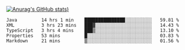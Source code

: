 [![Anurag's GitHub stats](https://github-readme-stats.vercel.app/api?username=Old-Camel&show_icons=true&theme=dark))](https://github.com/anuraghazra/github-readme-stats)
<!--START_SECTION:waka-->
```text
Java         14 hrs 1 min    ███████████████░░░░░░░░░░   59.81 % 
XML          3 hrs 23 mins   ███▓░░░░░░░░░░░░░░░░░░░░░   14.43 % 
TypeScript   3 hrs 4 mins    ███▒░░░░░░░░░░░░░░░░░░░░░   13.10 % 
Properties   53 mins         █░░░░░░░░░░░░░░░░░░░░░░░░   03.83 % 
Markdown     21 mins         ▒░░░░░░░░░░░░░░░░░░░░░░░░   01.56 % 
```
<!--END_SECTION:waka-->

